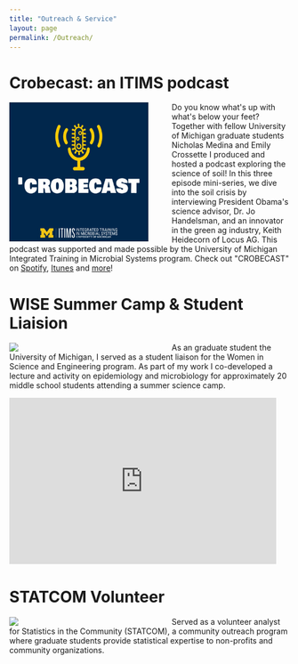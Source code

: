 ```yaml
---
title: "Outreach & Service"
layout: page
permalink: /Outreach/
---
```


# Crobecast: an ITIMS podcast

[<img src="itimscrobecast.png" style="float: left; width:250px; height=250px; margin-right: 3em"/>](https://anchor.fm/itims-podcast) Do you know what's up with what's below your feet? Together with fellow University of Michigan graduate students Nicholas Medina and Emily Crossette I produced and hosted a podcast exploring the science of soil! In this three episode mini-series, we dive into the soil crisis by interviewing President Obama's science advisor, Dr. Jo Handelsman, and an innovator in the green ag industry, Keith Heidecorn of Locus AG. This podcast was supported and made possible by the University of Michigan Integrated Training in Microbial Systems program. Check out "CROBECAST" on [Spotify](https://open.spotify.com/show/1m8u70VQkQPbyPhd8fOQ5Q), [Itunes](https://podcasts.apple.com/us/podcast/crobecast-an-itims-podcast-on-microbial-systems/id1547941151?uo=4) and [more](https://anchor.fm/itims-podcast)!

# WISE Summer Camp & Student Liaision

[<img src="wise.jpeg" style="float: left; width:250px; height=250px; margin-right: 3em"/>](https://wise.umich.edu/)

As an graduate student the University of Michigan, I served as a student liaison for the Women in Science and Engineering program. As part of my work I co-developed a lecture and activity on epidemiology and microbiology for approximately 20 middle school students attending a summer science camp.

<iframe src="https://docs.google.com/presentation/d/e/2PACX-1vRQH13P51BypyqWePhYQA2MhpaUWKtZkt8bQoheaOwY-37ZxyehAk179bI7WlauBmYC5NBfrwB_vhEY/embed?start=true&amp;loop=true&amp;delayms=5000" frameborder="0" width="480" height="299" allowfullscreen="true" mozallowfullscreen="true" webkitallowfullscreen="true">

</iframe>

# STATCOM Volunteer

[<img src="statcom.jpeg" style="float: left; width:250px; height=250px; margin-right: 3em"/>](https://sph.umich.edu/biostat/statcom/)

Served as a volunteer analyst for Statistics in the Community (STATCOM), a community outreach program where graduate students provide statistical expertise to non-profits and community organizations.
